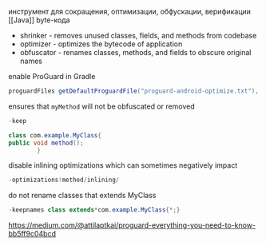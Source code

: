 инструмент для сокращения, оптимизации, обфускации, верификации [[Java]] byte-кода

- shrinker - removes unused classes, fields, and methods from codebase
- optimizer - optimizes the bytecode of application
- obfuscator - renames classes, methods, and fields to obscure original names

enable ProGuard in Gradle

```groovy
proguardFiles getDefaultProguardFile("proguard-android-optimize.txt"), "proguard-rules.pro"
```

ensures that `myMethod` will not be obfuscated or removed

```Java
-keep

class com.example.MyClass{
public void method();
        }
```

disable inlining optimizations which can sometimes negatively impact

```Java
-optimizations!method/inlining/
```

do not rename classes that extends MyClass

```Java
-keepnames class extends*com.example.MyClass{*;}
```

https://medium.com/@attilaptkai/proguard-everything-you-need-to-know-bb5ff9c04bcd